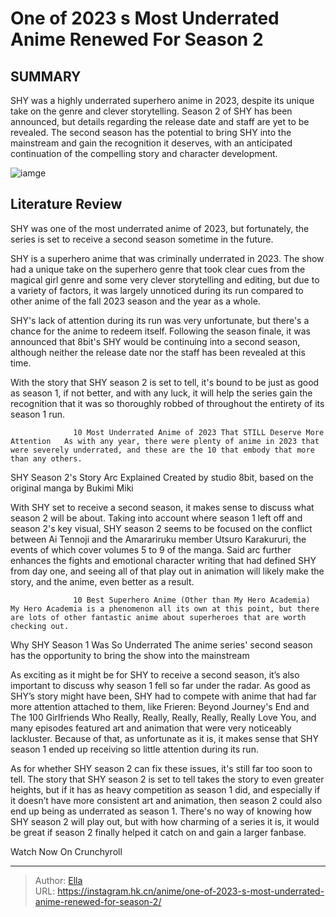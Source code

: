 # One of 2023 s Most Underrated Anime Renewed For Season 2


## SUMMARY 



  SHY was a highly underrated superhero anime in 2023, despite its unique take on the genre and clever storytelling.   Season 2 of SHY has been announced, but details regarding the release date and staff are yet to be revealed.   The second season has the potential to bring SHY into the mainstream and gain the recognition it deserves, with an anticipated continuation of the compelling story and character development.  

![iamge](https://static1.srcdn.com/wordpress/wp-content/uploads/2023/09/shy-anime-visual.jpg)

## Literature Review

SHY was one of the most underrated anime of 2023, but fortunately, the series is set to receive a second season sometime in the future.




SHY is a superhero anime that was criminally underrated in 2023. The show had a unique take on the superhero genre that took clear cues from the magical girl genre and some very clever storytelling and editing, but due to a variety of factors, it was largely unnoticed during its run compared to other anime of the fall 2023 season and the year as a whole.




SHY&#39;s lack of attention during its run was very unfortunate, but there&#39;s a chance for the anime to redeem itself. Following the season finale, it was announced that 8bit&#39;s SHY would be continuing into a second season, although neither the release date nor the staff has been revealed at this time.


 

With the story that SHY season 2 is set to tell, it&#39;s bound to be just as good as season 1, if not better, and with any luck, it will help the series gain the recognition that it was so thoroughly robbed of throughout the entirety of its season 1 run.

                  10 Most Underrated Anime of 2023 That STILL Deserve More Attention   As with any year, there were plenty of anime in 2023 that were severely underrated, and these are the 10 that embody that more than any others.   





 SHY Season 2&#39;s Story Arc Explained 
Created by studio 8bit, based on the original manga by Bukimi Miki

          

With SHY set to receive a second season, it makes sense to discuss what season 2 will be about. Taking into account where season 1 left off and season 2&#39;s key visual, SHY season 2 seems to be focused on the conflict between Ai Tennoji and the Amarariruku member Utsuro Karakururi, the events of which cover volumes 5 to 9 of the manga. Said arc further enhances the fights and emotional character writing that had defined SHY from day one, and seeing all of that play out in animation will likely make the story, and the anime, even better as a result.

                  10 Best Superhero Anime (Other than My Hero Academia)   My Hero Academia is a phenomenon all its own at this point, but there are lots of other fantastic anime about superheroes that are worth checking out.   






 Why SHY Season 1 Was So Underrated 
The anime series&#39; second season has the opportunity to bring the show into the mainstream
          

As exciting as it might be for SHY to receive a second season, it’s also important to discuss why season 1 fell so far under the radar. As good as SHY’s story might have been, SHY had to compete with anime that had far more attention attached to them, like Frieren: Beyond Journey&#39;s End and The 100 Girlfriends Who Really, Really, Really, Really, Really Love You, and many episodes featured art and animation that were very noticeably lackluster. Because of that, as unfortunate as it is, it makes sense that SHY season 1 ended up receiving so little attention during its run.

As for whether SHY season 2 can fix these issues, it&#39;s still far too soon to tell. The story that SHY season 2 is set to tell takes the story to even greater heights, but if it has as heavy competition as season 1 did, and especially if it doesn’t have more consistent art and animation, then season 2 could also end up being as underrated as season 1. There&#39;s no way of knowing how SHY season 2 will play out, but with how charming of a series it is, it would be great if season 2 finally helped it catch on and gain a larger fanbase.




Watch Now On Crunchyroll



---

> Author: [Ella](https://instagram.hk.cn/)  
> URL: https://instagram.hk.cn/anime/one-of-2023-s-most-underrated-anime-renewed-for-season-2/  

